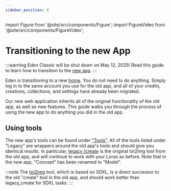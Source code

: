 ```yaml
---
sidebar_position: 9
---
```


import Figure from '@site/src/components/Figure';
import FigureVideo from '@site/src/components/FigureVideo';

# Transitioning to the new App

:::warning
Eden Classic will be shut down on May 12, 2025! Read this guide to learn how to transition to the [new app](https://beta.eden.art).
:::

Eden is transitioning to a new [home](https://beta.eden.art). You do not need to do anything. Simply log in to the same account you use for the old app, and all of your credits, creations, collections, and settings have already been migrated.

Our new web application inherits all of the original functionality of the old app, as well as new features. This guide walks you through the process of using the new app to do anything you did in the old app.

## Using tools

The new app's tools can be found under ["Tools"](https://beta.eden.art/create). All of the tools listed under "Legacy" are wrappers around the old app's tools and should give you identical results. In particular, [legacy /create](https://beta.eden.art/create/image/legacy_create) is the original txt2img tool from the old app, and will continue to work with your Loras as before. Note that in the new app, "Concept" has been renamed to "Model".

:::note
The [txt2img](https://beta.eden.art/create/image/txt2img) tool, which is based on SDXL, is a direct successor to the old "create" tool in the old app, and should work better than legacy_create for SDXL tasks.
:::

